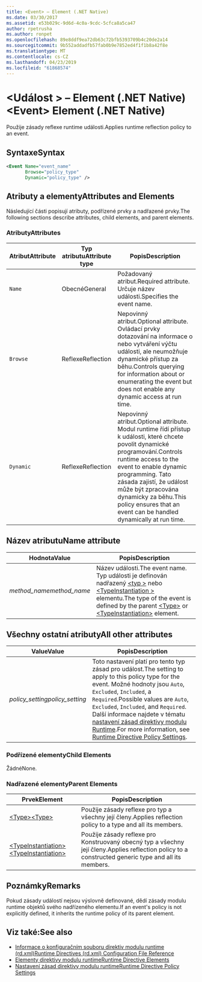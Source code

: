 ```yaml
---
title: <Event> – Element (.NET Native)
ms.date: 03/30/2017
ms.assetid: e53b029c-9d6d-4c0a-9cdc-5cfca8a5ca47
author: rpetrusha
ms.author: ronpet
ms.openlocfilehash: 89e8ddf9ea72db63c72bfb5393709b4c20de2a14
ms.sourcegitcommit: 9b552addadfb57fab0b9e7852ed4f1f1b8a42f8e
ms.translationtype: MT
ms.contentlocale: cs-CZ
ms.lasthandoff: 04/23/2019
ms.locfileid: "61868574"
---
```

# <a name="event-element-net-native"></a><span data-ttu-id="2b3d3-102">\<Událost > – Element (.NET Native)</span><span class="sxs-lookup"><span data-stu-id="2b3d3-102">\<Event> Element (.NET Native)</span></span>
<span data-ttu-id="2b3d3-103">Použije zásady reflexe runtime události.</span><span class="sxs-lookup"><span data-stu-id="2b3d3-103">Applies runtime reflection policy to an event.</span></span>  
  
## <a name="syntax"></a><span data-ttu-id="2b3d3-104">Syntaxe</span><span class="sxs-lookup"><span data-stu-id="2b3d3-104">Syntax</span></span>  
  
```xml  
<Event Name="event_name"   
       Browse="policy_type"   
       Dynamic="policy_type" />  
```  
  
## <a name="attributes-and-elements"></a><span data-ttu-id="2b3d3-105">Atributy a elementy</span><span class="sxs-lookup"><span data-stu-id="2b3d3-105">Attributes and Elements</span></span>  
 <span data-ttu-id="2b3d3-106">Následující části popisují atributy, podřízené prvky a nadřazené prvky.</span><span class="sxs-lookup"><span data-stu-id="2b3d3-106">The following sections describe attributes, child elements, and parent elements.</span></span>  
  
### <a name="attributes"></a><span data-ttu-id="2b3d3-107">Atributy</span><span class="sxs-lookup"><span data-stu-id="2b3d3-107">Attributes</span></span>  
  
|<span data-ttu-id="2b3d3-108">Atribut</span><span class="sxs-lookup"><span data-stu-id="2b3d3-108">Attribute</span></span>|<span data-ttu-id="2b3d3-109">Typ atributu</span><span class="sxs-lookup"><span data-stu-id="2b3d3-109">Attribute type</span></span>|<span data-ttu-id="2b3d3-110">Popis</span><span class="sxs-lookup"><span data-stu-id="2b3d3-110">Description</span></span>|  
|---------------|--------------------|-----------------|  
|`Name`|<span data-ttu-id="2b3d3-111">Obecné</span><span class="sxs-lookup"><span data-stu-id="2b3d3-111">General</span></span>|<span data-ttu-id="2b3d3-112">Požadovaný atribut.</span><span class="sxs-lookup"><span data-stu-id="2b3d3-112">Required attribute.</span></span> <span data-ttu-id="2b3d3-113">Určuje název události.</span><span class="sxs-lookup"><span data-stu-id="2b3d3-113">Specifies the event name.</span></span>|  
|`Browse`|<span data-ttu-id="2b3d3-114">Reflexe</span><span class="sxs-lookup"><span data-stu-id="2b3d3-114">Reflection</span></span>|<span data-ttu-id="2b3d3-115">Nepovinný atribut.</span><span class="sxs-lookup"><span data-stu-id="2b3d3-115">Optional attribute.</span></span> <span data-ttu-id="2b3d3-116">Ovládací prvky dotazování na informace o nebo vytváření výčtu události, ale neumožňuje dynamické přístup za běhu.</span><span class="sxs-lookup"><span data-stu-id="2b3d3-116">Controls querying for information about or enumerating the event but does not enable any dynamic access at run time.</span></span>|  
|`Dynamic`|<span data-ttu-id="2b3d3-117">Reflexe</span><span class="sxs-lookup"><span data-stu-id="2b3d3-117">Reflection</span></span>|<span data-ttu-id="2b3d3-118">Nepovinný atribut.</span><span class="sxs-lookup"><span data-stu-id="2b3d3-118">Optional attribute.</span></span> <span data-ttu-id="2b3d3-119">Modul runtime řídí přístup k události, které chcete povolit dynamické programování.</span><span class="sxs-lookup"><span data-stu-id="2b3d3-119">Controls runtime access to the event to enable dynamic programming.</span></span> <span data-ttu-id="2b3d3-120">Tato zásada zajistí, že událost může být zpracována dynamicky za běhu.</span><span class="sxs-lookup"><span data-stu-id="2b3d3-120">This policy ensures that an event can be handled dynamically at run time.</span></span>|  
  
## <a name="name-attribute"></a><span data-ttu-id="2b3d3-121">Název atributu</span><span class="sxs-lookup"><span data-stu-id="2b3d3-121">Name attribute</span></span>  
  
|<span data-ttu-id="2b3d3-122">Hodnota</span><span class="sxs-lookup"><span data-stu-id="2b3d3-122">Value</span></span>|<span data-ttu-id="2b3d3-123">Popis</span><span class="sxs-lookup"><span data-stu-id="2b3d3-123">Description</span></span>|  
|-----------|-----------------|  
|<span data-ttu-id="2b3d3-124">*method_name*</span><span class="sxs-lookup"><span data-stu-id="2b3d3-124">*method_name*</span></span>|<span data-ttu-id="2b3d3-125">Název události.</span><span class="sxs-lookup"><span data-stu-id="2b3d3-125">The event name.</span></span> <span data-ttu-id="2b3d3-126">Typ události je definován nadřazený [ \<typ >](../../../docs/framework/net-native/type-element-net-native.md) nebo [ \<TypeInstantiation >](../../../docs/framework/net-native/typeinstantiation-element-net-native.md) elementu.</span><span class="sxs-lookup"><span data-stu-id="2b3d3-126">The type of the event is defined by the parent [\<Type>](../../../docs/framework/net-native/type-element-net-native.md) or [\<TypeInstantiation>](../../../docs/framework/net-native/typeinstantiation-element-net-native.md) element.</span></span>|  
  
## <a name="all-other-attributes"></a><span data-ttu-id="2b3d3-127">Všechny ostatní atributy</span><span class="sxs-lookup"><span data-stu-id="2b3d3-127">All other attributes</span></span>  
  
|<span data-ttu-id="2b3d3-128">Value</span><span class="sxs-lookup"><span data-stu-id="2b3d3-128">Value</span></span>|<span data-ttu-id="2b3d3-129">Popis</span><span class="sxs-lookup"><span data-stu-id="2b3d3-129">Description</span></span>|  
|-----------|-----------------|  
|<span data-ttu-id="2b3d3-130">*policy_setting*</span><span class="sxs-lookup"><span data-stu-id="2b3d3-130">*policy_setting*</span></span>|<span data-ttu-id="2b3d3-131">Toto nastavení platí pro tento typ zásad pro událost.</span><span class="sxs-lookup"><span data-stu-id="2b3d3-131">The setting to apply to this policy type for the event.</span></span> <span data-ttu-id="2b3d3-132">Možné hodnoty jsou `Auto`, `Excluded`, `Included`, a `Required`.</span><span class="sxs-lookup"><span data-stu-id="2b3d3-132">Possible values are `Auto`, `Excluded`, `Included`, and `Required`.</span></span> <span data-ttu-id="2b3d3-133">Další informace najdete v tématu [nastavení zásad direktivy modulu Runtime](../../../docs/framework/net-native/runtime-directive-policy-settings.md).</span><span class="sxs-lookup"><span data-stu-id="2b3d3-133">For more information, see [Runtime Directive Policy Settings](../../../docs/framework/net-native/runtime-directive-policy-settings.md).</span></span>|  
  
### <a name="child-elements"></a><span data-ttu-id="2b3d3-134">Podřízené elementy</span><span class="sxs-lookup"><span data-stu-id="2b3d3-134">Child Elements</span></span>  
 <span data-ttu-id="2b3d3-135">Žádné</span><span class="sxs-lookup"><span data-stu-id="2b3d3-135">None.</span></span>  
  
### <a name="parent-elements"></a><span data-ttu-id="2b3d3-136">Nadřazené elementy</span><span class="sxs-lookup"><span data-stu-id="2b3d3-136">Parent Elements</span></span>  
  
|<span data-ttu-id="2b3d3-137">Prvek</span><span class="sxs-lookup"><span data-stu-id="2b3d3-137">Element</span></span>|<span data-ttu-id="2b3d3-138">Popis</span><span class="sxs-lookup"><span data-stu-id="2b3d3-138">Description</span></span>|  
|-------------|-----------------|  
|[<span data-ttu-id="2b3d3-139">\<Type></span><span class="sxs-lookup"><span data-stu-id="2b3d3-139">\<Type></span></span>](../../../docs/framework/net-native/type-element-net-native.md)|<span data-ttu-id="2b3d3-140">Použije zásady reflexe pro typ a všechny její členy.</span><span class="sxs-lookup"><span data-stu-id="2b3d3-140">Applies reflection policy to a type and all its members.</span></span>|  
|[<span data-ttu-id="2b3d3-141">\<TypeInstantiation></span><span class="sxs-lookup"><span data-stu-id="2b3d3-141">\<TypeInstantiation></span></span>](../../../docs/framework/net-native/typeinstantiation-element-net-native.md)|<span data-ttu-id="2b3d3-142">Použije zásady reflexe pro Konstruovaný obecný typ a všechny její členy.</span><span class="sxs-lookup"><span data-stu-id="2b3d3-142">Applies reflection policy to a constructed generic type and all its members.</span></span>|  
  
## <a name="remarks"></a><span data-ttu-id="2b3d3-143">Poznámky</span><span class="sxs-lookup"><span data-stu-id="2b3d3-143">Remarks</span></span>  
 <span data-ttu-id="2b3d3-144">Pokud zásady událostí nejsou výslovně definované, dědí zásady modulu runtime objektů svého nadřízeného elementu.</span><span class="sxs-lookup"><span data-stu-id="2b3d3-144">If an event's policy is not explicitly defined, it inherits the runtime policy of its parent element.</span></span>  
  
## <a name="see-also"></a><span data-ttu-id="2b3d3-145">Viz také:</span><span class="sxs-lookup"><span data-stu-id="2b3d3-145">See also</span></span>

- [<span data-ttu-id="2b3d3-146">Informace o konfiguračním souboru direktiv modulu runtime (rd.xml)</span><span class="sxs-lookup"><span data-stu-id="2b3d3-146">Runtime Directives (rd.xml) Configuration File Reference</span></span>](../../../docs/framework/net-native/runtime-directives-rd-xml-configuration-file-reference.md)
- [<span data-ttu-id="2b3d3-147">Elementy direktivy modulu runtime</span><span class="sxs-lookup"><span data-stu-id="2b3d3-147">Runtime Directive Elements</span></span>](../../../docs/framework/net-native/runtime-directive-elements.md)
- [<span data-ttu-id="2b3d3-148">Nastavení zásad direktivy modulu runtime</span><span class="sxs-lookup"><span data-stu-id="2b3d3-148">Runtime Directive Policy Settings</span></span>](../../../docs/framework/net-native/runtime-directive-policy-settings.md)
